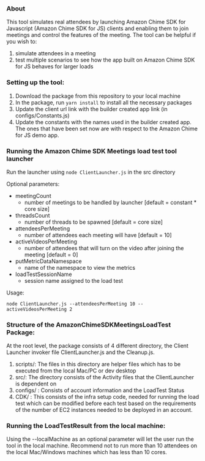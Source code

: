 ### About
This tool simulates real attendees by launching Amazon Chime SDK for Javascript (Amazon Chime SDK for JS) clients and enabling them to join meetings and control the features of the meeting.
The tool can be helpful if you wish to:
 1. simulate attendees in a meeting
 2. test multiple scenarios to see how the app built on Amazon Chime SDK for JS behaves for larger loads
 

### Setting up the tool:

1. Download the package from this repository to your local machine
2. In the package, run `yarn install` to install all the necessary packages
3. Update the client url link with the builder created app link (in configs/Constants.js)
4. Update the constants with the names used in the builder created app. The ones that have been set now are with respect to the Amazon Chime for JS demo app.


### Running the Amazon Chime SDK Meetings load test tool launcher

Run the launcher using `node ClientLauncher.js` <optional parameters> in the src directory

Optional parameters:

- meetingCount
  - number of meetings to be handled by launcher [default = constant * core size]
- threadsCount
  - number of threads to be spawned [default = core size]
- attendeesPerMeeting
  - number of attendees each meeting will have [default = 10]
- activeVideosPerMeeting
  - number of attendees that will turn on the video after joining the meeting [default = 0]
- putMetricDataNamespace
  - name of the namespace to view the metrics
- loadTestSessionName
  - session name assigned to the load test

Usage:

```
node ClientLauncher.js --attendeesPerMeeting 10 --activeVideosPerMeeting 2
```


### Structure of the AmazonChimeSDKMeetingsLoadTest Package:

At the root level, the package consists of 4 different directory, the Client Launcher invoker file ClientLauncher.js and the Cleanup.js.

1. scripts/: The files in this directory are helper files which has to be executed from the local Mac/PC or dev desktop
2. src/: The directory consists of the Activity files that the ClientLauncher is dependent on
3. configs/ : Consists of account information and the LoadTest Status
4. CDK/ : This consists of the infra setup code, needed for running the load test which can be modified before each test based on the requirements of the number of EC2 instances needed to be deployed in an account.


### Running the LoadTestResult from the local machine:

Using the --localMachine as an optional parameter will let the user run the tool in the local machine.
Recommend not to run more than 10 attendees on the local Mac/Windows machines which has less than 10 cores. 